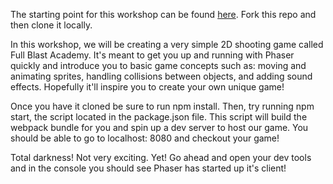 The starting point for this workshop can be found [here](https://github.com/FullstackAcademy/auther-dada). Fork this repo and then clone it locally.

In this workshop, we will be creating a very simple 2D shooting game called Full Blast Academy. It's meant to get you up and running with Phaser quickly and introduce you to basic game concepts such as: moving and animating sprites, handling collisions between objects, and adding sound effects. Hopefully it'll inspire you to create your own unique game!

Once you have it cloned be sure to run npm install. Then, try running npm start, the script located in the package.json file. This script will build the webpack bundle for you and spin up a dev server to host our game. You should be able to go to localhost: 8080 and checkout your game!

<hint title="Scorecard: what do you see?">
Total darkness!
Not very exciting. Yet!
Go ahead and open your dev tools and in the console you should see Phaser has started up it's client!
</hint>
